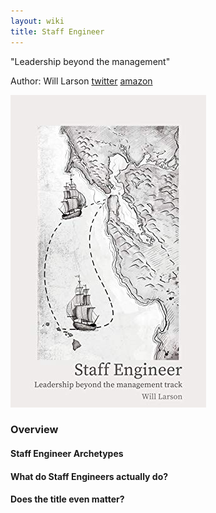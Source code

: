 ```yaml
---
layout: wiki
title: Staff Engineer
---
```


"Leadership beyond the management"

Author: Will Larson [twitter](https://twitter.com/Lethain) [amazon](https://www.amazon.com/dp/B08RMSHYGG)

[![Book cover](/assets/2021/wiki/staff.jpg "Book cover")](/assets/2021/wiki/staff.jpg)


### Overview

#### Staff Engineer Archetypes

#### What do Staff Engineers actually do?

#### Does the title even matter?

